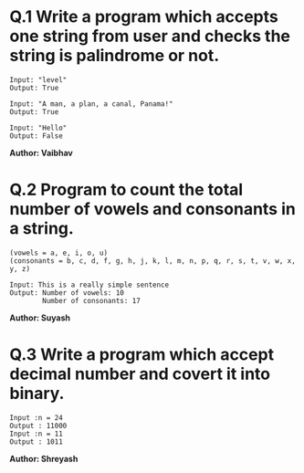 # Q.1 Write a program which accepts one string from user and checks the string is palindrome or not.
```
Input: "level"
Output: True

Input: "A man, a plan, a canal, Panama!"
Output: True

Input: "Hello"
Output: False
```
**Author: Vaibhav**

 # Q.2 Program to count the total number of vowels and consonants in a string.
~~~
(vowels = a, e, i, o, u)
(consonants = b, c, d, f, g, h, j, k, l, m, n, p, q, r, s, t, v, w, x, y, z)

Input: This is a really simple sentence
Output: Number of vowels: 10
        Number of consonants: 17
~~~
**Author: Suyash**

# Q.3 Write a program which accept decimal number and covert it into binary.
```
Input :n = 24
Output : 11000
Input :n = 11
Output : 1011
```
**Author: Shreyash**

